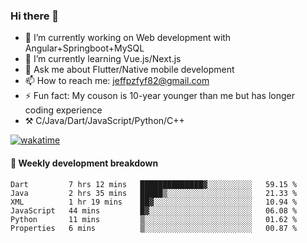 ### Hi there 👋

- 🔭 I’m currently working on Web development with Angular+Springboot+MySQL
- 🌱 I’m currently learning Vue.js/Next.js
- 💬 Ask me about Flutter/Native mobile development
- 📫 How to reach me: jeffpzfyf82@gmail.com
- ⚡ Fun fact: My couson is 10-year younger than me but has longer coding experience
- ⚒️ C/Java/Dart/JavaScript/Python/C++


[![wakatime](https://wakatime.com/badge/user/382c7b70-226f-4509-aedd-02fe766c9d23.svg)](https://wakatime.com/@382c7b70-226f-4509-aedd-02fe766c9d23)

#### 📝 Weekly development breakdown

<!--START_SECTION:waka-->

```text
Dart         7 hrs 12 mins   ██████████████▓░░░░░░░░░░   59.15 %
Java         2 hrs 35 mins   █████▒░░░░░░░░░░░░░░░░░░░   21.33 %
XML          1 hr 19 mins    ██▓░░░░░░░░░░░░░░░░░░░░░░   10.94 %
JavaScript   44 mins         █▓░░░░░░░░░░░░░░░░░░░░░░░   06.08 %
Python       11 mins         ▒░░░░░░░░░░░░░░░░░░░░░░░░   01.62 %
Properties   6 mins          ▒░░░░░░░░░░░░░░░░░░░░░░░░   00.87 %
```

<!--END_SECTION:waka-->
